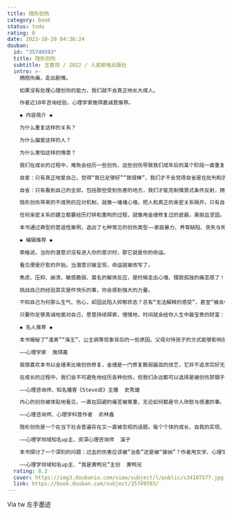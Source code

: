 ```yaml
---
title: 隐形创伤
category: book
status: todo
rating: 0
date: 2023-10-20 04:36:24
douban:
  id: "35749593"
  title: 隐形创伤
  subtitle: 王嘉悦 / 2022 / 人民邮电出版社
  intro: >-
    拥抱伤痛，走出剧情。

    如果没有处理心理创伤的能力，我们就不会真正地长大成人。

    作者近10年咨询经验，心理学家施琪嘉诚意推荐。

    ◆ 内容简介 ◆

    为什么重复这样的关系？

    为什么偏爱这样的人？

    为什么害怕这样的情景？

    我们在成长的过程中，难免会经历一些创伤，这些创伤导致我们成年后的某个阶段一直重复着痛苦的模式……只有自爱自省、理解创伤并不断自我调整，我们才有可能彻底疗愈自己。

    自爱：只有真正地爱自己，觉得“我已足够好”“我很棒”，我们才不会觉得自省是在批判和否定自己，才有勇气和力量去凝视隐形创伤。

    自省：只有看到自己的全部，包括那些受到伤害的地方，我们才能克制情景式条件反射，拥有自爱的能力，做出新的选择，不去重复隐形创伤。

    隐形创伤带来的不成熟的应对机制，就像一堵堵心墙，把人和真正的亲密关系隔开。只有自省和自爱，我们才能逐渐拆除心墙，建立真正的深度关系。

    任何亲密关系的建立都要经历打碎和重构的过程，就像用金缮修复过的瓷器，美丽且坚固。

    本书通过典型的普适性案例，选出了七种常见的创伤类型——家庭暴力、养育缺陷、丧失与死亡、疾病、关系情感匮乏、分化受阻、集体与权威适应障碍——来做主要讨论。希望大家可以慢慢理解，创伤是可以被重新审视的。人生不是排练好的剧目，而是一个不停重新认识自我的过程。只要不断做出新选择，你就能走出以自我创伤体验为中心的剧情，活出自由而强大的自己。

    ◆ 编辑推荐 ◆

    荣格说，当你的潜意识没有进入你的意识时，那它就是你的命运。

    看见便是疗愈的开始。当潜意识被呈现，命运就被改写了。

    焦虑、压抑、崩溃、敏感脆弱、莫名的躯体反应，是时候走出心墙、摆脱孤独的痛苦感了！

    挑战自己的经验其实是件快乐的事，你会感到强大的力量。

    不知自己为何那么生气、伤心，却因此陷入抑郁状态？总有“无法解释的感受”，甚至“被击中的感觉”？活在痛苦煎熬中，莫名其妙地崩溃、突如其来地悲伤？

    只要你足够真诚地面对自己，愿意持续探索，慢慢地，时间就会给你人生中最宝贵的财富：自省和自爱。

    ◆ 名人推荐 ◆

    本书揭秘了“渣男”“海王”、公主病等现象背后的一些原因。父母对待孩子的方式能够影响孩子的一生，遗憾的是，这种影响常常导致的结果是悲伤的一生，想疗愈自己和善待孩子，秘密可以在本书中找寻！

    ——心理学家  施琪嘉

    我很喜欢本书以金缮来比喻创伤修复，金缮是一门修复脆弱器皿的技艺，它并不追求完好无损，而是以金色修饰裂痕，让过去的损坏变成当下之美的一部分。

    在成长的过程中，我们会不可避免地经历各种创伤，但我们永远都可以选择是被创伤禁锢于痛苦当中，还是让其成为自己独特人生经历的一部分。这本书用浅显易懂的方式介绍了七种类型的创伤，帮你换个角度看问题，是人生金缮的入门好书。

    ——心理咨询师、知名播客《Steve说》主播  史秀雄

    内心的创伤被体贴地看见，一直在回避的痛苦被尊重，无论如何都是令人欣慰与感激的事。这本既专业又暖心的书做到了。

    ——心理咨询师、心理学科普作者  俞林鑫

    隐形创伤是一个在当下社会普遍存在又一直被忽视的话题。每个个体的成长、自我的实现、困境的挣扎都往往与创伤、重建有关。嘉悦作为一名资深专业的咨询师，凭借近10年的临床经验进行了深刻的心理科普。本书案例生动有趣，理论专业丰富，读起来酣畅淋漓又深入浅出。

    ——心理学领域知名up主、资深心理咨询师  溪子

    本书探讨了一个深刻的问题：过去的伤害应该被“治愈”还是被“接纳”？作者用文学、心理学的视角剖析了各种人际创伤的问题，在揭示人性复杂的同时，也指出了接纳自我的重要性。

    ——心理学领域知名up主、“我是黄鸭兄”主创  黄鸭兄
  rating: 8.2
  cover: https://img3.doubanio.com/view/subject/l/public/s34107577.jpg
  link: https://book.douban.com/subject/35749593/
---
```


Via tw 左手墨迹 